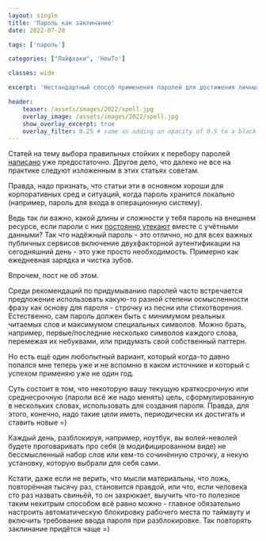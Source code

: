 ```yaml
---
layout: single
title: 'Пароль как заклинание'
date: 2022-07-20

tags: ['пароль']

categories: ["Лайфхаки", 'HowTo']

classes: wide

excerpt: 'Нестандартный способ применения паролей для достижения личных и профессиональных целей, самомотивации, настройки на позитивный лад и изучения стихов.'

header:
    teaser: /assets/images/2022/spell.jpg
    overlay_image: /assets/images/2022/spell.jpg
    show_overlay_excerpt: true
    overlay_filter: 0.25 # same as adding an opacity of 0.5 to a black background
---
```


Статей на тему выбора правильных стойких к перебору паролей [написано](/publications/Я%20угадаю%20Ваш%20пароль/) уже предостаточно. Другое дело, что далеко не все на практике следуют изложенным в этих статьях советам.

Правда, надо признать, что статьи эти в основном хороши для корпоративных сред и ситуаций, когда пароль хранится локально (например, пароль для входа в операционную систему).

Ведь так ли важно, какой длины и сложности у тебя пароль на внешнем ресурсе, если пароли с них [постоянно утекают](https://haveibeenpwned.com/PwnedWebsites) вместе с учётными данными? Так что надёжный пароль - это отлично, но для всех важных публичных сервисов включение двухфакторной аутентификации на сегодняшний день  - это уже просто необходимость. Примерно как ежедневная зарядка и чистка зубов.

Впрочем, пост не об этом.

Среди рекомендаций по придумыванию паролей часто встречается предложение использовать какую-то разной степени осмысленности фразу как основу для пароля - строчку из песни или стихотворения. Естественно, сам пароль должен быть с минимумом реальных читаемых слов и максимумом специальных символов. Можно брать, например, первые/последние несколько символов каждого слова, перемежая их небуквами, или придумать свой собственный паттерн.

Но есть ещё один любопытный вариант, который когда-то давно попался мне теперь уже и не вспомню в каком источнике и который с успехом применяю уже не один год.

Суть состоит в том, что некоторую вашу текущую краткосрочную или среднесрочную (пароли всё же надо менять) цель, сформулированную в нескольких словах, использовать для создания пароля. Правда, для этого, конечно, надо такие цели иметь, периодически их достигать и ставить новые =)

Каждый день, разблокируя, например, ноутбук, вы волей-неволей будете проговаривать про себя (в модифицированном виде) не бессмысленный набор слов или кем-то сочинённую строчку, а некую установку, которую выбрали для себя сами.

Кстати, даже если не верить, что мысли материальны, что ложь, повторённая тысячу раз, становится правдой, или что, если человека сто раз назвать свиньёй, то он захрюкает, выучить что-то полезное таким нехитрым способом всё равно можно - главное обязательно настроить автоматическую блокировку рабочего места по таймауту и включить требование ввода пароля при разблокировке. Так повторять заклинание придётся чаще =)
